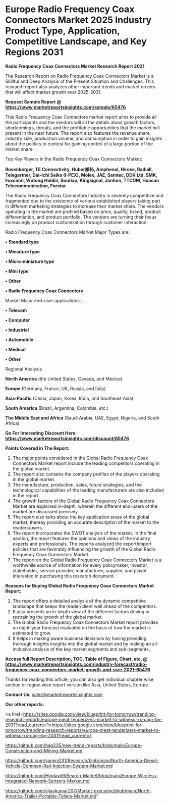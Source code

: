 # Europe Radio Frequency Coax Connectors Market 2025 Industry Product Type, Application, Competitive Landscape, and Key Regions 2031

<strong>Radio Frequency Coax Connectors Market Research Report 2031</strong>

The Research Report on Radio Frequency Coax Connectors Market is a Skillful and Deep Analysis of the Present Situation and Challenges. This research report also analyzes other important trends and market drivers that will affect market growth over 2025-2031.

<strong>Request Sample Report @ <a href=https://www.marketreportsinsights.com/sample/65476>https://www.marketreportsinsights.com/sample/65476</a></strong>

This Radio Frequency Coax Connectors market report aims to provide all the participants and the vendors will all the details about growth factors, shortcomings, threats, and the profitable opportunities that the market will present in the near future. The report also features the revenue share, industry size, production volume, and consumption in order to gain insights about the politics to contest for gaining control of a large portion of the market share.

Top Key Players in the Radio Frequency Coax Connectors Market:

<strong>Rosenberger, TE Connectivity, Huber䫨杺, Amphenol, Hirose, Radiall, Telegartner, Dai-Ichi Seiko (I-PEX), Molex, JAE, Samtec, DDK Ltd, SMK, Foxconn, Wutong Holdin, Souriau, Kingsignal, Jonhon, TTCOM, Huacan Telecommunication, Forstar</strong>

The Radio Frequency Coax Connectors Industry is severely competitive and fragmented due to the existence of various established players taking part in different marketing strategies to increase their market share. The vendors operating in the market are profiled based on price, quality, brand, product differentiation, and product portfolio. The vendors are turning their focus increasingly on product customization through customer interaction.

Radio Frequency Coax Connectors Market Major Types are:

<strong>• Standard type

• Miniature type

• Micro-miniature type

• Mini type

• Other

• Radio Frequency Coax Connectors</strong>

Market Major end-user applications :

<strong>• Telecom

• Computer

• Industrial

• Automobile

• Medical

• Other</strong>

Regional Analysis

</u><strong><b>North America</b></strong> (the United States, Canada, and Mexico)

<strong><b>Europe </b></strong>(Germany, France, UK, Russia, and Italy)

<strong><b>Asia-Pacific</b></strong> (China, Japan, Korea, India, and Southeast Asia)

<strong><b>South America</b></strong> (Brazil, Argentina, Colombia, etc.)

<strong><b>The Middle East and Africa</b></strong> (Saudi Arabia, UAE, Egypt, Nigeria, and South Africa)

<strong>Go For Interesting Discount Here: <a href=https://www.marketreportsinsights.com/discount/65476>https://www.marketreportsinsights.com/discount/65476</a></strong>

<strong>Points Covered in The Report:</strong>
<ol>
  <li>The major points considered in the Global Radio Frequency Coax Connectors Market report include the leading competitors operating in the global market.</li>
  <li>The report also contains the company profiles of the players operating in the global market.</li>
  <li>The manufacture, production, sales, future strategies, and the technological capabilities of the leading manufacturers are also included in the report.</li>
  <li>The growth factors of the Global Radio Frequency Coax Connectors Market are explained in-depth, wherein the different end-users of the market are discussed precisely.</li>
  <li>The report also talks about the key application areas of the global market, thereby providing an accurate description of the market to the readers/users.</li>
  <li>The report incorporates the SWOT analysis of the market. In the final section, the report features the opinions and views of the industry experts and professionals. The experts analyzed the export/import policies that are favorably influencing the growth of the Global Radio Frequency Coax Connectors Market.</li>
  <li>The report on the Global Radio Frequency Coax Connectors Market is a worthwhile source of information for every policymaker, investor, stakeholder, service provider, manufacturer, supplier, and player interested in purchasing this research document.</li>
</ol>
<strong>Reasons for Buying Global Radio Frequency Coax Connectors Market Report:</strong>

<ol>
  <li>The report offers a detailed analysis of the dynamic competitive landscape that keeps the reader/client well ahead of the competitors.</li>
  <li>It also presents an in-depth view of the different factors driving or restraining the growth of the global market.</li>
  <li>The Global Radio Frequency Coax Connectors Market report provides an eight-year forecast evaluated on the basis of how the market is estimated to grow.</li>
  <li>It helps in making aware business decisions by having providing thorough insights insights into the global market and by making an all-inclusive analysis of the key market segments and sub-segments.</li>
</ol>
<strong>Access full Report Description, TOC, Table of Figure, Chart, etc. @ <a href=https://www.marketreportsinsights.com/industry-forecast/radio-frequency-coax-connectors-market-growth-and-size-2021-65476>https://www.marketreportsinsights.com/industry-forecast/radio-frequency-coax-connectors-market-growth-and-size-2021-65476</a></strong>


Thanks for reading this article; you can also get individual chapter wise section or region wise report version like Asia, United States, Europe.

<strong>Contact Us:</strong>
sales@marketreportsinsights.com

<strong>Our other reports:</strong>

<a href=https://sites.google.com/view/blueprint-for-tomorrow/trending-research-reports/europe-meat-tenderizers-market-to-witness-xx-cagr-by-2031?read_current=1>https://sites.google.com/view/blueprint-for-tomorrow/trending-research-reports/europe-meat-tenderizers-market-to-witness-xx-cagr-by-2031?read_current=1</a>

<a href=https://github.com/haq235/new-trend-reports/blob/main/Europe-Construction-and-Mining-Market.md>https://github.com/haq235/new-trend-reports/blob/main/Europe-Construction-and-Mining-Market.md</a>

<a href=https://github.com/yamini231/Research/blob/main/North-America-Diesel-Vehicle-Common-Rail-Injection-System-Market.md>https://github.com/yamini231/Research/blob/main/North-America-Diesel-Vehicle-Common-Rail-Injection-System-Market.md</a>

<a href=https://github.com/Hindavii9/Search-Market/blob/main/Europe-Wireless-Integrated-Network-Sensors-Market.md>https://github.com/Hindavii9/Search-Market/blob/main/Europe-Wireless-Integrated-Network-Sensors-Market.md</a>

<a href=https://github.com/vijaykumar207/Market-executive/blob/main/North-America-Trailer-Portable-Toilets-Market.md>https://github.com/vijaykumar207/Market-executive/blob/main/North-America-Trailer-Portable-Toilets-Market.md</a>"
